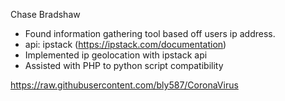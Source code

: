 Chase Bradshaw

- Found information gathering tool based off users ip address.
- api: ipstack (https://ipstack.com/documentation)
- Implemented ip geolocation with ipstack api
- Assisted with PHP to python script compatibility

https://raw.githubusercontent.com/bly587/CoronaVirus


 
